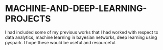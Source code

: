 # MACHINE-AND-DEEP-LEARNING-PROJECTS
I had included some of my previous works that I had worked with respect to data analytics, machine learning in bayesian networks, deep learning using pyspark.
I hope these would be useful and resourceful.
